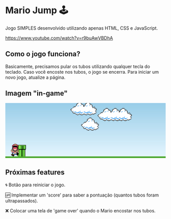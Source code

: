 # Mario Jump 🕹️

Jogo SIMPLES desenvolvido utilizando apenas HTML, CSS e JavaScript.

https://www.youtube.com/watch?v=r9buAwVBDhA

## Como o jogo funciona?

Basicamente, precisamos pular os tubos utilizando qualquer tecla do teclado.
Caso você encoste nos tubos, o jogo se encerra.
Para iniciar um novo jogo, atualize a página.

## Imagem "in-game"

<img src="/images/game.jpeg">

## Próximas features

🌀 Botão para reiniciar o jogo.

🆙 Implementar um 'score' para saber a pontuação (quantos tubos foram ultrapassados).

❌ Colocar uma tela de 'game over' quando o Mario encostar nos tubos.